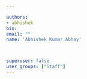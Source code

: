 ```yaml
---

authors:
- abhishek
bio: 
email: ""
name: 'Abhishek Kumar Abhay'



superuser: false
user_groups: ["Staff"]
---
```



